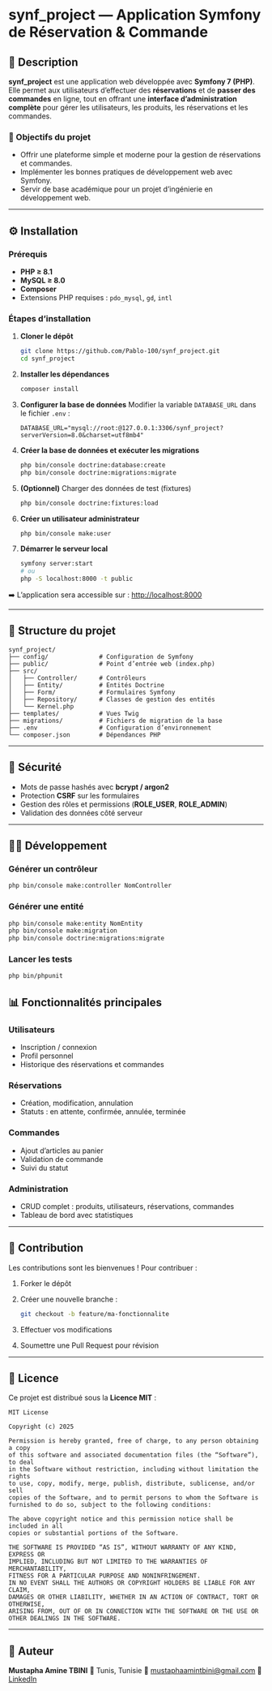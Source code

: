 
# synf_project — Application Symfony de Réservation & Commande

## 🧩 Description

**synf_project** est une application web développée avec **Symfony 7 (PHP)**.  
Elle permet aux utilisateurs d’effectuer des **réservations** et de **passer des commandes** en ligne, tout en offrant une **interface d’administration complète** pour gérer les utilisateurs, les produits, les réservations et les commandes.

### 🎯 Objectifs du projet
- Offrir une plateforme simple et moderne pour la gestion de réservations et commandes.
- Implémenter les bonnes pratiques de développement web avec Symfony.
- Servir de base académique pour un projet d’ingénierie en développement web.

---

## ⚙️ Installation

### Prérequis
- **PHP ≥ 8.1**
- **MySQL ≥ 8.0**
- **Composer**
- Extensions PHP requises : `pdo_mysql`, `gd`, `intl`

### Étapes d’installation

1. **Cloner le dépôt**
   ```bash
   git clone https://github.com/Pablo-100/synf_project.git
   cd synf_project


2. **Installer les dépendances**

   ```bash
   composer install
   ```

3. **Configurer la base de données**
   Modifier la variable `DATABASE_URL` dans le fichier `.env` :

   ```
   DATABASE_URL="mysql://root:@127.0.0.1:3306/synf_project?serverVersion=8.0&charset=utf8mb4"
   ```

4. **Créer la base de données et exécuter les migrations**

   ```bash
   php bin/console doctrine:database:create
   php bin/console doctrine:migrations:migrate
   

5. **(Optionnel)** Charger des données de test (fixtures)

   ```bash
   php bin/console doctrine:fixtures:load
   ```

6. **Créer un utilisateur administrateur**

   ```bash
   php bin/console make:user
   ```

7. **Démarrer le serveur local**

   ```bash
   symfony server:start
   # ou
   php -S localhost:8000 -t public
   ```

➡️ L’application sera accessible sur : [http://localhost:8000](http://localhost:8000)

---

## 🧱 Structure du projet

```
synf_project/
├── config/              # Configuration de Symfony
├── public/              # Point d’entrée web (index.php)
├── src/
│   ├── Controller/      # Contrôleurs
│   ├── Entity/          # Entités Doctrine
│   ├── Form/            # Formulaires Symfony
│   ├── Repository/      # Classes de gestion des entités
│   └── Kernel.php
├── templates/           # Vues Twig
├── migrations/          # Fichiers de migration de la base
├── .env                 # Configuration d’environnement
└── composer.json        # Dépendances PHP
```

---

## 🔐 Sécurité

* Mots de passe hashés avec **bcrypt / argon2**
* Protection **CSRF** sur les formulaires
* Gestion des rôles et permissions (**ROLE_USER**, **ROLE_ADMIN**)
* Validation des données côté serveur

---

## 🧑‍💻 Développement

### Générer un contrôleur

```bash
php bin/console make:controller NomController
```

### Générer une entité

```bash
php bin/console make:entity NomEntity
php bin/console make:migration
php bin/console doctrine:migrations:migrate
```

### Lancer les tests

```bash
php bin/phpunit
```


## 📊 Fonctionnalités principales

### Utilisateurs

* Inscription / connexion
* Profil personnel
* Historique des réservations et commandes

### Réservations

* Création, modification, annulation
* Statuts : en attente, confirmée, annulée, terminée

### Commandes

* Ajout d’articles au panier
* Validation de commande
* Suivi du statut

### Administration

* CRUD complet : produits, utilisateurs, réservations, commandes
* Tableau de bord avec statistiques

---

## 🤝 Contribution

Les contributions sont les bienvenues !
Pour contribuer :

1. Forker le dépôt
2. Créer une nouvelle branche :

   ```bash
   git checkout -b feature/ma-fonctionnalite
   ```
3. Effectuer vos modifications
4. Soumettre une Pull Request pour révision

---

## 🪪 Licence

Ce projet est distribué sous la **Licence MIT** :

```
MIT License

Copyright (c) 2025 

Permission is hereby granted, free of charge, to any person obtaining a copy
of this software and associated documentation files (the “Software”), to deal
in the Software without restriction, including without limitation the rights
to use, copy, modify, merge, publish, distribute, sublicense, and/or sell
copies of the Software, and to permit persons to whom the Software is
furnished to do so, subject to the following conditions:

The above copyright notice and this permission notice shall be included in all
copies or substantial portions of the Software.

THE SOFTWARE IS PROVIDED “AS IS”, WITHOUT WARRANTY OF ANY KIND, EXPRESS OR
IMPLIED, INCLUDING BUT NOT LIMITED TO THE WARRANTIES OF MERCHANTABILITY,
FITNESS FOR A PARTICULAR PURPOSE AND NONINFRINGEMENT.
IN NO EVENT SHALL THE AUTHORS OR COPYRIGHT HOLDERS BE LIABLE FOR ANY CLAIM,
DAMAGES OR OTHER LIABILITY, WHETHER IN AN ACTION OF CONTRACT, TORT OR OTHERWISE,
ARISING FROM, OUT OF OR IN CONNECTION WITH THE SOFTWARE OR THE USE OR OTHER DEALINGS IN THE SOFTWARE.
```

---

## 👤 Auteur

**Mustapha Amine TBINI**
📍 Tunis, Tunisie
📧 [mustaphaamintbini@gmail.com](mailto:mustaphaamintbini@gmail.com)
🔗 [LinkedIn](https://www.linkedin.com/in/mustapha-amin-tbini)


